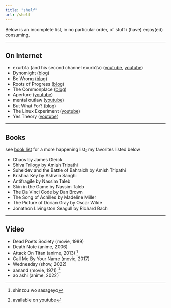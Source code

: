 ```yaml
---
title: "shelf"
url: /shelf
---
```


Below is an incomplete list, in no particular order, of stuff i (have) enjoy(ed) consuming.

---

## **On Internet**

- exurb1a (and his second channel exurb2a) ([youtube](https://www.youtube.com/@exurb1a), [youtube](https://www.youtube.com/@exurb2a114))
- Dynomight ([blog](https://dynomight.substack.com/))
- Be Wrong ([blog](https://bewrong.substack.com/))
- Roots of Progress ([blog](https://rootsofprogress.org/))
- The Commonplace ([blog](https://thomasjbevan.substack.com/))
- Aperture ([youtube](https://www.youtube.com/@ApertureScience))
- mental outlaw ([youtube](https://www.youtube.com/@MentalOutlaw))
- But What For? ([blog](https://www.butwhatfor.com/))
- The Linux Experiment ([youtube](https://www.youtube.com/@TheLinuxEXP))
- Yes Theory ([youtube](https://www.youtube.com/@YesTheory))

---

## **Books**

see [book list](https://literal.club/shubhxms) for a more happening list; my favorites listed below

- Chaos by James Gleick
- Shiva Trilogy by Amish Tripathi
- Suheldev and the Battle of Bahraich by Amish Tripathi
- Krishna Key by Ashwin Sanghi
- Antifragile by Nassim Taleb
- Skin in the Game by Nassim Taleb
- The Da Vinci Code by Dan Brown
- The Song of Achilles by Madeline Miller
- The Picture of Dorian Gray by Oscar Wilde
- Jonathon Livingston Seagull by Richard Bach

---

## **Video**

- Dead Poets Society (movie, 1989)
- Death Note (anime, 2006)
- Attack On Titan (anime, 2013) [^aot]
- Call Me By Your Name (movie, 2017)
- Wednesday (show, 2022)
- aanand (movie, 1971) [^aanand]
- ao ashi (anime, 2022)

[^aot]: shinzou wo sasageyo
[^aanand]: available on youtube
